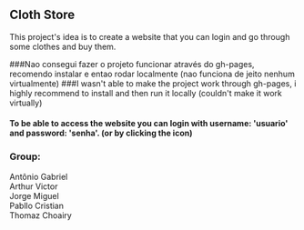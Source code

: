 ## Cloth Store
This project's idea is to create a website that you can login and go through some clothes and buy them.

###Nao consegui fazer o projeto funcionar através do gh-pages, recomendo instalar e entao rodar localmente (nao funciona de jeito nenhum virtualmente)
###I wasn't able to make the project work through gh-pages, i highly recommend to install and then run it locally (couldn't make it work virtually)

#### To be able to access the website you can login with username: 'usuario' and password: 'senha'. (or by clicking the icon)

### Group:
Antônio Gabriel<br />
Arthur Victor<br />
Jorge Miguel<br />
Pabllo Cristian<br />
Thomaz Choairy
